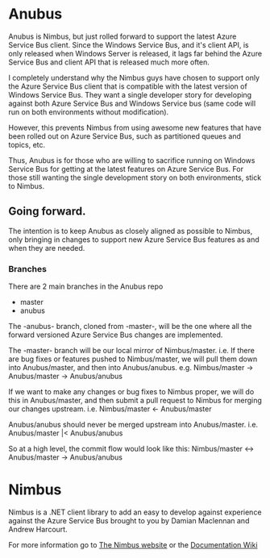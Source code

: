 # Anubus

Anubus is Nimbus, but just rolled forward to support the latest Azure Service Bus client.
Since the Windows Service Bus, and it's client API, is only released when Windows Server is released, it lags far behind the Azure Service Bus and client API that is released much more often.

I completely understand why the Nimbus guys have chosen to support only the Azure Service Bus client that is compatible with the latest version of Windows Service Bus. They want a single developer story for developing against both Azure Service Bus and Windows Service bus (same code will run on both environments without modification).

However, this prevents Nimbus from using awesome new features that have been rolled out on Azure Service Bus, such as partitioned queues and topics, etc.

Thus, Anubus is for those who are willing to sacrifice running on Windows Service Bus for getting at the latest features on Azure Service Bus.
For those still wanting the single development story on both environments, stick to Nimbus.

## Going forward.
The intention is to keep Anubus as closely aligned as possible to Nimbus, only bringing in changes to support new Azure Service Bus features as and when they are needed.

### Branches
There are 2 main branches in the Anubus repo
* master
* anubus

The -anubus- branch, cloned from -master-, will be the one where all the forward versioned Azure Service Bus changes are implemented. 

The -master- branch will be our local mirror of Nimbus/master. i.e. If there are bug fixes or features pushed to Nimbus/master, we will pull them down into Anubus/master, and then into Anubus/anubus.
e.g. Nimbus/master -> Anubus/master -> Anubus/anubus

If we want to make any changes or bug fixes to Nimbus proper, we will do this in Anubus/master, and then submit a pull request to Nimbus for merging our changes upstream.
i.e. Nimbus/master <- Anubus/master

Anubus/anubus should never be merged upstream into Anubus/master.
i.e. Anubus/master |< Anubus/anubus

So at a high level, the commit flow would look like this:
Nimbus/master <-> Anubus/master -> Anubus/anubus


# Nimbus
Nimbus is a .NET client library to add an easy to develop against experience against the Azure Service Bus brought to you by Damian Maclennan and Andrew Harcourt.

For more information go to [The Nimbus website](http://nimbusapi.github.io/) or the [Documentation Wiki](https://github.com/NimbusAPI/Nimbus/wiki)
